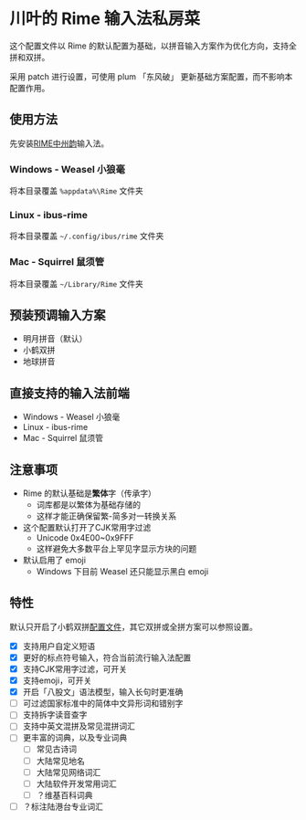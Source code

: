 # 川叶的 Rime 输入法私房菜

这个配置文件以 Rime 的默认配置为基础，以拼音输入方案作为优化方向，支持全拼和双拼。

采用 patch 进行设置，可使用 plum 「东风破」 更新基础方案配置，而不影响本配置作用。

## 使用方法

先安装[RIME中州韵](https://rime.im/)输入法。

### Windows - Weasel 小狼毫

将本目录覆盖 `%appdata%\Rime` 文件夹

### Linux - ibus-rime

将本目录覆盖 `~/.config/ibus/rime` 文件夹

### Mac - Squirrel 鼠须管

将本目录覆盖 `~/Library/Rime` 文件夹

## 预装预调输入方案

* 明月拼音（默认）
* 小鹤双拼
* 地球拼音

## 直接支持的输入法前端

* Windows - Weasel 小狼毫
* Linux - ibus-rime
* Mac - Squirrel 鼠须管

## 注意事项

* Rime 的默认基础是**繁体**字（传承字）
  * 词库都是以繁体为基础存储的
  * 这样才能正确保留繁-简多对一转换关系
* 这个配置默认打开了CJK常用字过滤
  * Unicode 0x4E00~0x9FFF
  * 这样避免大多数平台上罕见字显示方块的问题
* 默认启用了 emoji
  * Windows 下目前 Weasel 还只能显示黑白 emoji

## 特性

默认只开启了小鹤双拼[配置文件](double_pinyin_flypy.custom.yaml)，其它双拼或全拼方案可以参照设置。

- [x] 支持用户自定义短语
- [x] 更好的标点符号输入，符合当前流行输入法配置
- [x] 支持CJK常用字过滤，可开关
- [x] 支持emoji，可开关
- [x] 开启「八股文」语法模型，输入长句时更准确
- [ ] 可过滤国家标准中的简体中文异形词和错别字
- [ ] 支持拆字读音查字
- [ ] 支持中英文混拼及常见混拼词汇
- [ ] 更丰富的词典，以及专业词典
  * [ ] 常见古诗词
  * [ ] 大陆常见地名
  * [ ] 大陆常见网络词汇
  * [ ] 大陆软件开发常用词汇
  * [ ] ？维基百科词典
- [ ] ？标注陆港台专业词汇
